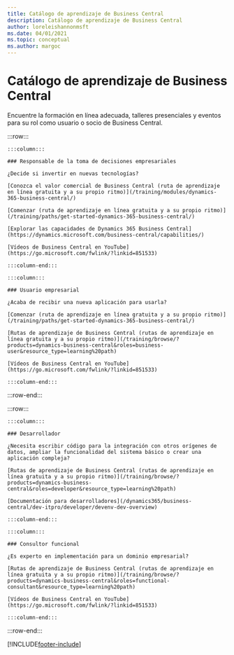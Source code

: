 ```yaml
---
title: Catálogo de aprendizaje de Business Central
description: Catálogo de aprendizaje de Business Central
author: loreleishannonmsft
ms.date: 04/01/2021
ms.topic: conceptual
ms.author: margoc
---
```


# <a name="business-central-learning-catalog"></a><a name="business-central-learning-catalog"></a>Catálogo de aprendizaje de Business Central

Encuentre la formación en línea adecuada, talleres presenciales y eventos para su rol como usuario o socio de Business Central.

:::row:::

    :::column:::

    ### Responsable de la toma de decisiones empresariales

    ¿Decide si invertir en nuevas tecnologías? 

    [Conozca el valor comercial de Business Central (ruta de aprendizaje en línea gratuita y a su propio ritmo)](/training/modules/dynamics-365-business-central/)

    [Comenzar (ruta de aprendizaje en línea gratuita y a su propio ritmo)](/training/paths/get-started-dynamics-365-business-central/)

    [Explorar las capacidades de Dynamics 365 Business Central](https://dynamics.microsoft.com/business-central/capabilities/)

    [Vídeos de Business Central en YouTube](https://go.microsoft.com/fwlink/?linkid=851533)

    :::column-end:::

    :::column:::

    ### Usuario empresarial

    ¿Acaba de recibir una nueva aplicación para usarla? 

    [Comenzar (ruta de aprendizaje en línea gratuita y a su propio ritmo)](/training/paths/get-started-dynamics-365-business-central/)

    [Rutas de aprendizaje de Business Central (rutas de aprendizaje en línea gratuita y a su propio ritmo)](/training/browse/?products=dynamics-business-central&roles=business-user&resource_type=learning%20path)

    [Vídeos de Business Central en YouTube](https://go.microsoft.com/fwlink/?linkid=851533)

    :::column-end:::

:::row-end:::

:::row:::

    :::column:::

    ### Desarrollador

    ¿Necesita escribir código para la integración con otros orígenes de datos, ampliar la funcionalidad del sistema básico o crear una aplicación compleja?

    [Rutas de aprendizaje de Business Central (rutas de aprendizaje en línea gratuita y a su propio ritmo)](/training/browse/?products=dynamics-business-central&roles=developer&resource_type=learning%20path)

    [Documentación para desarrolladores](/dynamics365/business-central/dev-itpro/developer/devenv-dev-overview)

    :::column-end:::

    :::column:::

    ### Consultor funcional
    
    ¿Es experto en implementación para un dominio empresarial? 

    [Rutas de aprendizaje de Business Central (rutas de aprendizaje en línea gratuita y a su propio ritmo)](/training/browse/?products=dynamics-business-central&roles=functional-consultant&resource_type=learning%20path)

    [Vídeos de Business Central en YouTube](https://go.microsoft.com/fwlink/?linkid=851533)

    :::column-end:::

:::row-end:::


[!INCLUDE[footer-include](../includes/footer-banner.md)]
